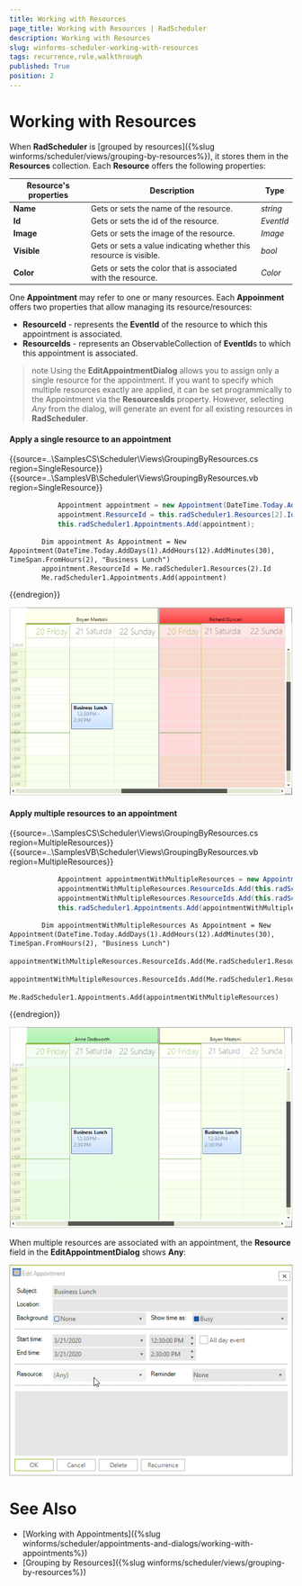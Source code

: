 ```yaml
---
title: Working with Resources
page_title: Working with Resources | RadScheduler
description: Working with Resources
slug: winforms-scheduler-working-with-resources
tags: recurrence,rule,walkthrough
published: True
position: 2
---
```


# Working with Resources

When **RadScheduler** is [grouped by resources]({%slug winforms/scheduler/views/grouping-by-resources%}), it stores them in the **Resources** collection. Each **Resource** offers the following properties:

|Resource's properties|Description|Type|
|----|----|----|
|**Name**|Gets or sets the name of the resource.|*string*|
|**Id**|Gets or sets the id of the resource.|*EventId*|
|**Image**|Gets or sets the image of the resource.|*Image*|
|**Visible**|Gets or sets a value indicating whether this resource is visible.|*bool*|
|**Color**|Gets or sets the color that is associated with the resource.|*Color*|

One **Appointment** may refer to one or many resources. Each **Appoinment** offers two properties that allow managing its resource/resources:

* **ResourceId** - represents the **EventId** of the resource to which this appointment is associated.
* **ResourceIds** - represents an ObservableCollection of **EventId**s to which this appointment is associated.

>note Using the **EditAppointmentDialog** allows you to assign only a single resource for the appointment. If you want to specify which multiple resources exactly are applied, it can be set programmically to the Appointment via the **ResourcesIds** property. However, selecting *Any* from the dialog, will generate an event for all existing resources in **RadScheduler**.

#### Apply a single resource to an appointment

{{source=..\SamplesCS\Scheduler\Views\GroupingByResources.cs region=SingleResource}} 
{{source=..\SamplesVB\Scheduler\Views\GroupingByResources.vb region=SingleResource}} 

````C#
            Appointment appointment = new Appointment(DateTime.Today.AddDays(1).AddHours(12).AddMinutes(30), TimeSpan.FromHours(2), "Business Lunch");
            appointment.ResourceId = this.radScheduler1.Resources[2].Id;
            this.radScheduler1.Appointments.Add(appointment);

````
````VB.NET
        Dim appointment As Appointment = New Appointment(DateTime.Today.AddDays(1).AddHours(12).AddMinutes(30), TimeSpan.FromHours(2), "Business Lunch")
        appointment.ResourceId = Me.radScheduler1.Resources(2).Id
        Me.radScheduler1.Appointments.Add(appointment)

````

{{endregion}} 


![winforms-scheduler-working-with-resources 001](images/winforms-scheduler-working-with-resources001.png)


#### Apply multiple resources to an appointment

{{source=..\SamplesCS\Scheduler\Views\GroupingByResources.cs region=MultipleResources}} 
{{source=..\SamplesVB\Scheduler\Views\GroupingByResources.vb region=MultipleResources}} 

````C#
            Appointment appointmentWithMultipleResources = new Appointment(DateTime.Today.AddDays(1).AddHours(12).AddMinutes(30), TimeSpan.FromHours(2), "Business Lunch");
            appointmentWithMultipleResources.ResourceIds.Add(this.radScheduler1.Resources[2].Id);
            appointmentWithMultipleResources.ResourceIds.Add(this.radScheduler1.Resources[1].Id);
            this.radScheduler1.Appointments.Add(appointmentWithMultipleResources);

````
````VB.NET
        Dim appointmentWithMultipleResources As Appointment = New Appointment(DateTime.Today.AddDays(1).AddHours(12).AddMinutes(30), TimeSpan.FromHours(2), "Business Lunch")
        appointmentWithMultipleResources.ResourceIds.Add(Me.radScheduler1.Resources(2).Id)
        appointmentWithMultipleResources.ResourceIds.Add(Me.radScheduler1.Resources(1).Id)
        Me.RadScheduler1.Appointments.Add(appointmentWithMultipleResources)

````

{{endregion}}

![winforms-scheduler-working-with-resources 002](images/winforms-scheduler-working-with-resources002.png)

When multiple resources are associated with an appointment, the **Resource** field in the **EditAppointmentDialog** shows **Any**:

![winforms-scheduler-working-with-resources 003](images/winforms-scheduler-working-with-resources003.png)

            
# See Also

* [Working with Appointments]({%slug winforms/scheduler/appointments-and-dialogs/working-with-appointments%})
* [Grouping by Resources]({%slug winforms/scheduler/views/grouping-by-resources%})
